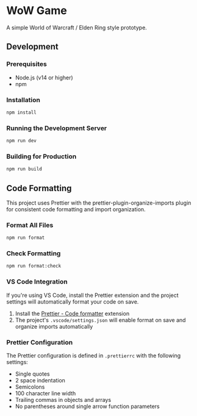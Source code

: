 # WoW Game

A simple World of Warcraft / Elden Ring style prototype.

## Development

### Prerequisites

- Node.js (v14 or higher)
- npm

### Installation

```bash
npm install
```

### Running the Development Server

```bash
npm run dev
```

### Building for Production

```bash
npm run build
```

## Code Formatting

This project uses Prettier with the prettier-plugin-organize-imports plugin for consistent code formatting and import organization.

### Format All Files

```bash
npm run format
```

### Check Formatting

```bash
npm run format:check
```

### VS Code Integration

If you're using VS Code, install the Prettier extension and the project settings will automatically format your code on save.

1. Install the [Prettier - Code formatter](https://marketplace.visualstudio.com/items?itemName=esbenp.prettier-vscode) extension
2. The project's `.vscode/settings.json` will enable format on save and organize imports automatically

### Prettier Configuration

The Prettier configuration is defined in `.prettierrc` with the following settings:

- Single quotes
- 2 space indentation
- Semicolons
- 100 character line width
- Trailing commas in objects and arrays
- No parentheses around single arrow function parameters

